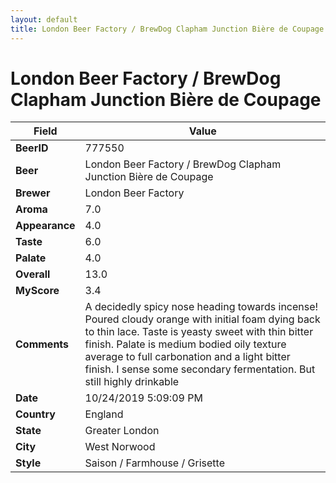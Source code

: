 ```yaml
---
layout: default
title: London Beer Factory / BrewDog Clapham Junction Bière de Coupage
---
```


# London Beer Factory / BrewDog Clapham Junction Bière de Coupage

| Field         | Value     |
|---------------|-----------|
| **BeerID** | 777550 |
| **Beer** | London Beer Factory / BrewDog Clapham Junction Bière de Coupage |
| **Brewer** | London Beer Factory |
| **Aroma** | 7.0 |
| **Appearance** | 4.0 |
| **Taste** | 6.0 |
| **Palate** | 4.0 |
| **Overall** | 13.0 |
| **MyScore** | 3.4 |
| **Comments** | A decidedly spicy nose heading towards incense! Poured cloudy orange with initial foam dying back to thin lace. Taste is yeasty sweet with thin bitter finish. Palate is medium bodied oily texture average to full carbonation and a light bitter finish. I sense some secondary fermentation. But still highly drinkable |
| **Date** | 10/24/2019 5:09:09 PM |
| **Country** | England |
| **State** | Greater London |
| **City** | West Norwood |
| **Style** | Saison / Farmhouse / Grisette |
